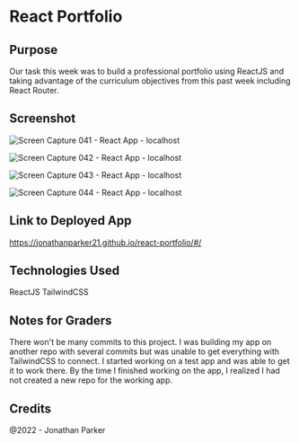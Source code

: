 # React Portfolio

## Purpose

Our task this week was to build a professional portfolio using ReactJS and taking advantage of the curriculum objectives from this past week including React Router.

## Screenshot

![Screen Capture 041 - React App - localhost](https://user-images.githubusercontent.com/90992593/159099687-e73c2da9-2db9-4c6f-bfb9-1fb2913a8290.jpeg)  

![Screen Capture 042 - React App - localhost](https://user-images.githubusercontent.com/90992593/159105301-8c5d7421-e7ec-46b1-9114-605c31e4a51a.jpeg)  

![Screen Capture 043 - React App - localhost](https://user-images.githubusercontent.com/90992593/159105318-a95c252a-0f86-40e4-bf1d-b7dfa65adf43.jpeg)  

![Screen Capture 044 - React App - localhost](https://user-images.githubusercontent.com/90992593/159105334-826b0f8e-529f-4993-bc5e-1143cd687663.jpeg)

## Link to Deployed App

https://jonathanparker21.github.io/react-portfolio/#/

## Technologies Used  

ReactJS
TailwindCSS

## Notes for Graders  

There won't be many commits to this project. I was building my app on another repo with several commits but was unable to get everything with TailwindCSS to connect. I started working on a test app and was able to get it to work there. By the time I finished working on the app, I realized I had not created a new repo for the working app.

## Credits
@2022 - Jonathan Parker